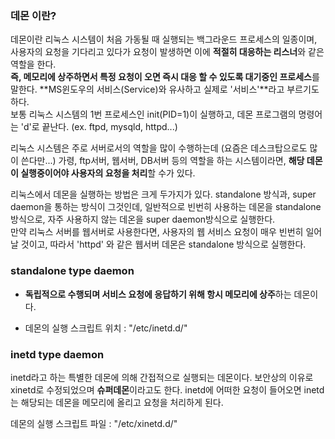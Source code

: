 ### 데몬 이란?
데몬이란 리눅스 시스템이 처음 가동될 때 실행되는 백그라운드 프로세스의 일종이며,   
사용자의 요청을 기다리고 있다가 요청이 발생하면 이에 **적절히 대응하는 리스너**와 같은 역할을 한다.   
**즉, 메모리에 상주하면서 특정 요청이 오면 즉시 대응 할 수 있도록 대기중인 프로세스**를 말한다. **MS윈도우의 서비스(Service)와 유사하고 실제로 '서비스'**라고 부르기도 하다.   
보통 리눅스 시스템의 1번 프로세스인 init(PID=1)이 실행하고, 데몬 프로그램의 명령어는 'd'로 끝난다. (ex. ftpd, mysqld, httpd...)

리눅스 시스템은 주로 서버로서의 역할을 많이 수행하는데 (요즘은 데스크탑으로도 많이 쓴다만...) 가령, ftp서버, 웹서버, DB서버 등의 역할을 하는 시스템이라면, **해당 데몬이 실행중이어야 사용자의 요청을 처리**할 수가 있다.

리눅스에서 데몬을 실행하는 방법은 크게 두가지가 있다. 
standalone 방식과, super daemon을 통하는 방식이 그것인데, 일반적으로 빈번히 사용하는 데몬을 standalone 방식으로, 자주 사용하지 않는 데온을 super daemon방식으로 실행한다.   
만약 리눅스 서버를 웹서버로 사용한다면, 사용자의 웹 서비스 요청이 매우 빈번히 일어날 것이고, 따라서 'httpd' 와 같은 웹서버 데몬은 standalone 방식으로 실행한다.

### standalone type daemon
- **독립적으로 수행되며 서비스 요청에 응답하기 위해 항시 메모리에 상주**하는 데몬이다.

- 데몬의 실행 스크립트 위치 : "/etc/inetd.d/" 

### inetd type daemon
inetd라고 하는 특별한 데몬에 의해 간접적으로 실행되는 데몬이다. 보안상의 이유로 xinetd로 수정되었으며 **슈퍼데몬**이라고도 한다. inetd에 어떠한 요청이 들어오면 inetd는 해당되는 데몬을 메모리에 올리고 요청을 처리하게 된다.

데몬의 실행 스크립트 파일 : "/etc/xinetd.d/" 

